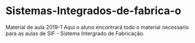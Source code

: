 # Sistemas-Integrados-de-fabrica-o
Material de aula 2019-1
Aqui o aluno encontrará todo o material necessario para as aulas de SIF - Sistema Intergrado de Fabricação.
